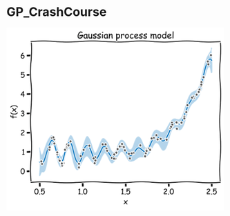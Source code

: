 # GP_CrashCourse

![alt text](https://github.com/emilioMaddalena/GP_CrashCourse/blob/main/picture/GP.png)

